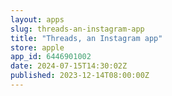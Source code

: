 ```yaml
---
layout: apps
slug: threads-an-instagram-app
title: "Threads, an Instagram app"
store: apple
app_id: 6446901002
date: 2024-07-15T14:30:02Z
published: 2023-12-14T08:00:00Z
---
```

